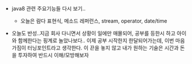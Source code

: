    
* java8 관련 주요기능들 다시 보기..
    - 오늘은 람다 표현식, 메소드 레퍼런스, stream, operator, date/time 


* 오늘도 반성..지금 회사 다니면서 상황이 일에만 매몰되어, 공부를 등한시 하고 아이와 함께한다는 핑계로 놀았나보다..
이제 공부 시작한지 한달되어가는데, 이번 마음가짐이 터닝포인트라고 생각한다.
이 끈을 놓지 않고 내가 원하는 기술은 시간과 돈을 투자하여 반드시 이해/모방해보자








    
    